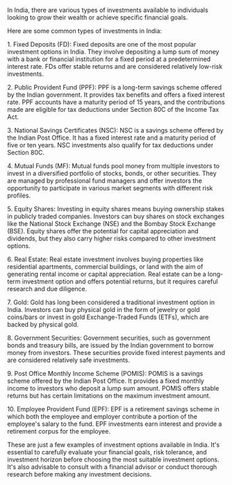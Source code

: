 <p>
In India, there are various types of investments available to individuals looking to grow their wealth or achieve specific financial goals. 
</p><p>
Here are some common types of investments in India:
</p><p>
1. Fixed Deposits (FD): Fixed deposits are one of the most popular investment options in India. They involve depositing a lump sum of money with a bank or financial institution for a fixed period at a predetermined interest rate. FDs offer stable returns and are considered relatively low-risk investments.
</p><p>
2. Public Provident Fund (PPF): PPF is a long-term savings scheme offered by the Indian government. It provides tax benefits and offers a fixed interest rate. PPF accounts have a maturity period of 15 years, and the contributions made are eligible for tax deductions under Section 80C of the Income Tax Act.
</p><p>
3. National Savings Certificates (NSC): NSC is a savings scheme offered by the Indian Post Office. It has a fixed interest rate and a maturity period of five or ten years. NSC investments also qualify for tax deductions under Section 80C.
</p><p>
4. Mutual Funds (MF): Mutual funds pool money from multiple investors to invest in a diversified portfolio of stocks, bonds, or other securities. They are managed by professional fund managers and offer investors the opportunity to participate in various market segments with different risk profiles.
</p><p>
5. Equity Shares: Investing in equity shares means buying ownership stakes in publicly traded companies. Investors can buy shares on stock exchanges like the National Stock Exchange (NSE) and the Bombay Stock Exchange (BSE). Equity shares offer the potential for capital appreciation and dividends, but they also carry higher risks compared to other investment options.
</p><p>
6. Real Estate: Real estate investment involves buying properties like residential apartments, commercial buildings, or land with the aim of generating rental income or capital appreciation. Real estate can be a long-term investment option and offers potential returns, but it requires careful research and due diligence.
</p><p>
7. Gold: Gold has long been considered a traditional investment option in India. Investors can buy physical gold in the form of jewelry or gold coins/bars or invest in gold Exchange-Traded Funds (ETFs), which are backed by physical gold.
</p><p>
8. Government Securities: Government securities, such as government bonds and treasury bills, are issued by the Indian government to borrow money from investors. These securities provide fixed interest payments and are considered relatively safe investments.
</p><p>
9. Post Office Monthly Income Scheme (POMIS): POMIS is a savings scheme offered by the Indian Post Office. It provides a fixed monthly income to investors who deposit a lump sum amount. POMIS offers stable returns but has certain limitations on the maximum investment amount.
</p><p>
10. Employee Provident Fund (EPF): EPF is a retirement savings scheme in which both the employee and employer contribute a portion of the employee's salary to the fund. EPF investments earn interest and provide a retirement corpus for the employee.
</p><p>
These are just a few examples of investment options available in India. It's essential to carefully evaluate your financial goals, risk tolerance, and investment horizon before choosing the most suitable investment options. It's also advisable to consult with a financial advisor or conduct thorough research before making any investment decisions.
</p>